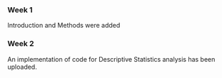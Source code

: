 ### Week 1

Introduction and Methods were added



### Week 2

An implementation of code for Descriptive Statistics analysis has been uploaded.



